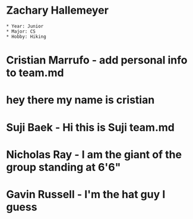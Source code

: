 # Zachary Hallemeyer
	* Year: Junior
	* Major: CS
	* Hobby: Hiking
# Cristian Marrufo - add personal info to team.md
# hey there my name is cristian 
# Suji Baek - Hi this is Suji team.md
# Nicholas Ray - I am the giant of the group standing at 6'6"
# Gavin Russell - I'm the hat guy I guess
